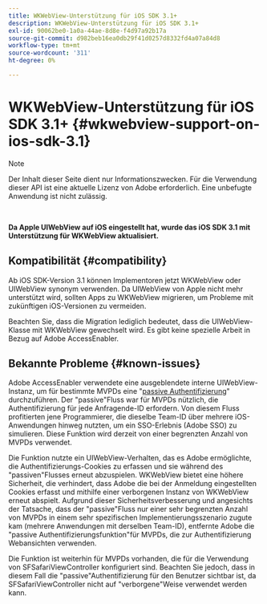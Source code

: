 ```yaml
---
title: WKWebView-Unterstützung für iOS SDK 3.1+
description: WKWebView-Unterstützung für iOS SDK 3.1+
exl-id: 90062be0-1a0a-44ae-8d8e-f4d97a92b17a
source-git-commit: d982beb16ea0db29f41d0257d8332fd4a07a84d8
workflow-type: tm+mt
source-wordcount: '311'
ht-degree: 0%

---
```


# WKWebView-Unterstützung für iOS SDK 3.1+ {#wkwebview-support-on-ios-sdk-3.1}

>[!NOTE]
>
>Der Inhalt dieser Seite dient nur Informationszwecken. Für die Verwendung dieser API ist eine aktuelle Lizenz von Adobe erforderlich. Eine unbefugte Anwendung ist nicht zulässig.

</br>

**Da Apple UIWebView auf iOS eingestellt hat, wurde das iOS SDK 3.1 mit Unterstützung für WKWebView aktualisiert.**

## Kompatibilität {#compatibility}

Ab iOS SDK-Version 3.1 können Implementoren jetzt WKWebView oder UIWebView synonym verwenden. Da UIWebView von Apple nicht mehr unterstützt wird, sollten Apps zu WKWebView migrieren, um Probleme mit zukünftigen iOS-Versionen zu vermeiden.

Beachten Sie, dass die Migration lediglich bedeutet, dass die UIWebView-Klasse mit WKWebView gewechselt wird. Es gibt keine spezielle Arbeit in Bezug auf Adobe AccessEnabler.

## Bekannte Probleme {#known-issues}

Adobe AccessEnabler verwendete eine ausgeblendete interne UIWebView-Instanz, um für bestimmte MVPDs eine &quot;[passive Authentifizierung](/help/authentication/integration-guide-programmers/features-standard/sso-access/sso-passive-authn.md)&quot; durchzuführen. Der &quot;passive&quot;Fluss war für MVPDs nützlich, die Authentifizierung für jede Anfragende-ID erfordern. Von diesem Fluss profitierten jene Programmierer, die dieselbe Team-ID über mehrere iOS-Anwendungen hinweg nutzten, um ein SSO-Erlebnis (Adobe SSO) zu simulieren. Diese Funktion wird derzeit von einer begrenzten Anzahl von MVPDs verwendet.

Die Funktion nutzte ein UIWebView-Verhalten, das es Adobe ermöglichte, die Authentifizierungs-Cookies zu erfassen und sie während des &quot;passiven&quot;Flusses erneut abzuspielen. WKWebView bietet eine höhere Sicherheit, die verhindert, dass Adobe die bei der Anmeldung eingestellten Cookies erfasst und mithilfe einer verborgenen Instanz von WKWebView erneut abspielt. Aufgrund dieser Sicherheitsverbesserung und angesichts der Tatsache, dass der &quot;passive&quot;Fluss nur einer sehr begrenzten Anzahl von MVPDs in einem sehr spezifischen Implementierungsszenario zugute kam (mehrere Anwendungen mit derselben Team-ID), entfernte Adobe die &quot;passive Authentifizierungsfunktion&quot;für MVPDs, die zur Authentifizierung Webansichten verwenden.

Die Funktion ist weiterhin für MVPDs vorhanden, die für die Verwendung von SFSafariViewController konfiguriert sind. Beachten Sie jedoch, dass in diesem Fall die &quot;passive&quot;Authentifizierung für den Benutzer sichtbar ist, da SFSafariViewController nicht auf &quot;verborgene&quot;Weise verwendet werden kann.
